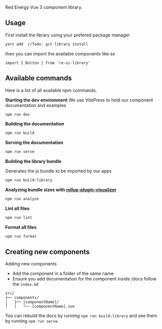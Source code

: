 Red Energy Vue 3 component library.

## Usage

First install the library using your prefered package manager

```bash
yarn add  //Todo: git library install
```

then you can import the available components like so

```vue
import { Button } from 're-ui-library'
```

## Available commands

Here is a list of all available npm commands.

**Starting the dev environment**
We use VitePress to hold our component documentation and examples

```bash
npm run dev
```

**Building the documentation**

```bash
npm run build
```

**Serving the documentation**

```bash
npm run serve
```

**Building the library bundle**

Generates the js bundle to be imported by our apps

```bash
npm run build:library
```

**Analyzing bundle sizes with [rollup-plugin-visualizer](https://github.com/btd/rollup-plugin-visualizer)**

```bash
npm run analyze
```

**Lint all files**

```bash
npm run lint
```

**Format all files**
```bash
npm run format
```

## Creating new components

Adding new components

- Add the component in a folder of the same name
- Ensure you add documentation for the component inside /docs follow the `index.md`

```
src/
├── components/
│   ├── [componentName]/
│   │   └── [componentName].vue
```

You can rebuild the docs by running `npm run build:library` and see them by running `npm run serve`.
